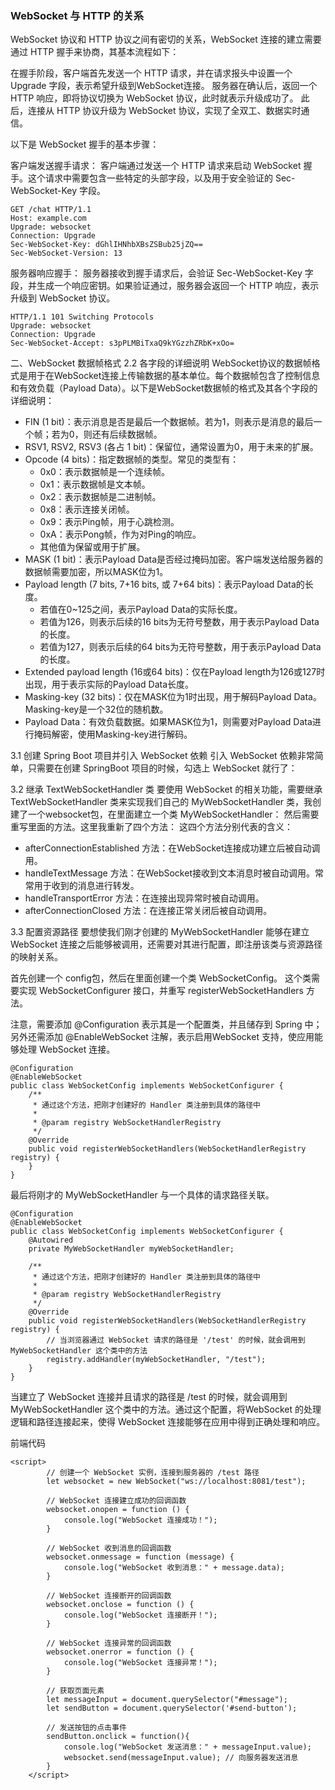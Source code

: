 

### WebSocket 与 HTTP 的关系
WebSocket 协议和 HTTP 协议之间有密切的关系，WebSocket 连接的建立需要通过 HTTP 握手来协商，其基本流程如下：

在握手阶段，客户端首先发送一个 HTTP 请求，并在请求报头中设置一个 Upgrade 字段，表示希望升级到WebSocket连接。
服务器在确认后，返回一个 HTTP 响应，即将协议切换为 WebSocket 协议，此时就表示升级成功了。
此后，连接从 HTTP 协议升级为 WebSocket 协议，实现了全双工、数据实时通信。

以下是 WebSocket 握手的基本步骤：

客户端发送握手请求： 客户端通过发送一个 HTTP 请求来启动 WebSocket 握手。这个请求中需要包含一些特定的头部字段，以及用于安全验证的 Sec-WebSocket-Key 字段。
```
GET /chat HTTP/1.1
Host: example.com
Upgrade: websocket
Connection: Upgrade
Sec-WebSocket-Key: dGhlIHNhbXBsZSBub25jZQ==
Sec-WebSocket-Version: 13
```

服务器响应握手： 服务器接收到握手请求后，会验证 Sec-WebSocket-Key 字段，并生成一个响应密钥。如果验证通过，服务器会返回一个 HTTP 响应，表示升级到 WebSocket 协议。
```
HTTP/1.1 101 Switching Protocols
Upgrade: websocket
Connection: Upgrade
Sec-WebSocket-Accept: s3pPLMBiTxaQ9kYGzzhZRbK+xOo=
```

二、WebSocket 数据帧格式
2.2 各字段的详细说明
WebSocket协议的数据帧格式是用于在WebSocket连接上传输数据的基本单位。每个数据帧包含了控制信息和有效负载（Payload Data）。以下是WebSocket数据帧的格式及其各个字段的详细说明：

- FIN (1 bit)：表示消息是否是最后一个数据帧。若为1，则表示是消息的最后一个帧；若为0，则还有后续数据帧。
- RSV1, RSV2, RSV3 (各占 1 bit)：保留位，通常设置为0，用于未来的扩展。
- Opcode (4 bits)：指定数据帧的类型。常见的类型有：
  - 0x0：表示数据帧是一个连续帧。
  - 0x1：表示数据帧是文本帧。
  - 0x2：表示数据帧是二进制帧。
  - 0x8：表示连接关闭帧。
  - 0x9：表示Ping帧，用于心跳检测。
  - 0xA：表示Pong帧，作为对Ping的响应。
  - 其他值为保留或用于扩展。
- MASK (1 bit)：表示Payload Data是否经过掩码加密。客户端发送给服务器的数据帧需要加密，所以MASK位为1。
- Payload length (7 bits, 7+16 bits, 或 7+64 bits)：表示Payload Data的长度。
  - 若值在0~125之间，表示Payload Data的实际长度。
  - 若值为126，则表示后续的16 bits为无符号整数，用于表示Payload Data的长度。
  - 若值为127，则表示后续的64 bits为无符号整数，用于表示Payload Data的长度。
- Extended payload length (16或64 bits)：仅在Payload length为126或127时出现，用于表示实际的Payload Data长度。
- Masking-key (32 bits)：仅在MASK位为1时出现，用于解码Payload Data。Masking-key是一个32位的随机数。
- Payload Data：有效负载数据。如果MASK位为1，则需要对Payload Data进行掩码解密，使用Masking-key进行解码。

3.1 创建 Spring Boot 项目并引入 WebSocket 依赖
引入 WebSocket 依赖非常简单，只需要在创建 SpringBoot 项目的时候，勾选上 WebSocket 就行了：

3.2 继承 TextWebSocketHandler 类
要使用 WebSocket 的相关功能，需要继承 TextWebSocketHandler 类来实现我们自己的 MyWebSocketHandler 类，我创建了一个websocket包，在里面建立一个类 MyWebSocketHandler：
然后需要重写里面的方法。这里我重新了四个方法：
这四个方法分别代表的含义：
- afterConnectionEstablished 方法：在WebSocket连接成功建立后被自动调用。
- handleTextMessage 方法：在WebSocket接收到文本消息时被自动调用。常常用于收到的消息进行转发。
- handleTransportError 方法：在连接出现异常时被自动调用。
- afterConnectionClosed 方法：在连接正常关闭后被自动调用。

3.3 配置资源路径
要想使我们刚才创建的 MyWebSocketHandler 能够在建立 WebSocket 连接之后能够被调用，还需要对其进行配置，即注册该类与资源路径的映射关系。

首先创建一个 config包，然后在里面创建一个类 WebSocketConfig。
这个类需要实现 WebSocketConfigurer 接口，并重写 registerWebSocketHandlers 方法。

注意，需要添加 @Configuration 表示其是一个配置类，并且储存到 Spring 中；另外还需添加 @EnableWebSocket 注解，表示启用WebSocket 支持，使应用能够处理 WebSocket 连接。
```
@Configuration
@EnableWebSocket 
public class WebSocketConfig implements WebSocketConfigurer {
    /**
     * 通过这个方法，把刚才创建好的 Handler 类注册到具体的路径中
     *
     * @param registry WebSocketHandlerRegistry
     */
    @Override
    public void registerWebSocketHandlers(WebSocketHandlerRegistry registry) {
    }
}
```
最后将刚才的 MyWebSocketHandler 与一个具体的请求路径关联。
```
@Configuration
@EnableWebSocket
public class WebSocketConfig implements WebSocketConfigurer {
    @Autowired
    private MyWebSocketHandler myWebSocketHandler;

    /**
     * 通过这个方法，把刚才创建好的 Handler 类注册到具体的路径中
     *
     * @param registry WebSocketHandlerRegistry
     */
    @Override
    public void registerWebSocketHandlers(WebSocketHandlerRegistry registry) {
        // 当浏览器通过 WebSocket 请求的路径是 '/test' 的时候，就会调用到 MyWebSocketHandler 这个类中的方法
        registry.addHandler(myWebSocketHandler, "/test");
    }
}
```
当建立了 WebSocket 连接并且请求的路径是 /test 的时候，就会调用到 MyWebSocketHandler 这个类中的方法。通过这个配置，将WebSocket 的处理逻辑和路径连接起来，使得 WebSocket 连接能够在应用中得到正确处理和响应。

前端代码
```
<script>
        // 创建一个 WebSocket 实例，连接到服务器的 /test 路径
        let websocket = new WebSocket("ws://localhost:8081/test");

        // WebSocket 连接建立成功的回调函数
        websocket.onopen = function () {
            console.log("WebSocket 连接成功！");
        }

        // WebSocket 收到消息的回调函数
        websocket.onmessage = function (message) {
            console.log("WebSocket 收到消息：" + message.data);
        }

        // WebSocket 连接断开的回调函数
        websocket.onclose = function () {
            console.log("WebSocket 连接断开！");
        }

        // WebSocket 连接异常的回调函数
        websocket.onerror = function () {
            console.log("WebSocket 连接异常！");
        }

        // 获取页面元素
        let messageInput = document.querySelector("#message");
        let sendButton = document.querySelector('#send-button');

        // 发送按钮的点击事件
        sendButton.onclick = function(){
            console.log("WebSocket 发送消息：" + messageInput.value);
            websocket.send(messageInput.value); // 向服务器发送消息
        }
    </script>
```
